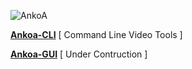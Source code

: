 ![AnkoA](http://i.imgur.com/kIZrIVs.png)

[**Ankoa-CLI**](https://github.com/Ankoa/Ankoa-CLI) [ Command Line Video Tools ]

[**Ankoa-GUI**](https://github.com/Ankoa/Ankoa-GUI) [ Under Contruction ]
